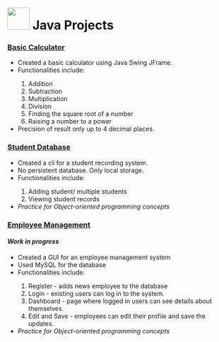 <h1>
  <img src="https://www.itprotoday.com/sites/itprotoday.com/files/styles/article_featured_retina/public/java-logo.gif?itok=uRcaI6LK"
       width="50 height="25"/>
  Java Projects
</h1>

<h3><a href="https://github.com/galvez-mcj/java-projects/tree/main/basic-calculator">Basic Calculator</a></h3>
<p>
  <ul>
    <li>Created a basic calculator using Java Swing JFrame.</li>
    <li>Functionalities include: </li>
      <ol>
        <li>Addition</li>
        <li>Subtraction</li>
        <li>Multiplication</li>
        <li>Division</li>
        <li>Finding the square root of a number</li>
        <li>Raising a number to a power</li>
      </ol>
    <li>Precision of result only up to 4 decimal places.</li>
  </ul>
</p>

<h3><a href="https://github.com/galvez-mcj/java-projects/tree/main/student-database">Student Database</a></h3>
<p>
  <ul>
    <li>Created a cli for a student recording system.</li>
    <li>No persistent database. Only local storage.</li>
    <li>Functionalities include:</li>
      <ol>
        <li>Adding student/ multiple students</li>
        <li>Viewing student records</li>
      </ol>
    <li><i>Practice for Object-oriented programming concepts</i></li>
  </ul>
</p>

<h3><a href="https://github.com/galvez-mcj/java-projects/tree/main/EmployeeManagement">Employee Management</a></h3>
<h4><i>Work in progress</i></h4>
<p>
  <ul>
    <li>Created a GUI for an employee management system</li>
    <li>Used MySQL for the database</li>
    <li>Functionalities include:</li>
      <ol>
        <li>Register - adds news employee to the database</li>
        <li>Login - existing users can log in to the system.</li>
        <li>Dashboard - page where logged in users can see details about themselves.</li>
        <li>Edit and Save - employees can edit their profile and save the updates.</li>
      </ol>
    <li><i>Practice for Object-oriented programming concepts</i></li>
  </ul>
</p>


